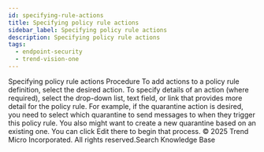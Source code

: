 ```yaml
---
id: specifying-rule-actions
title: Specifying policy rule actions
sidebar_label: Specifying policy rule actions
description: Specifying policy rule actions
tags:
  - endpoint-security
  - trend-vision-one
---
```


 Specifying policy rule actions Procedure To add actions to a policy rule definition, select the desired action. To specify details of an action (where required), select the drop-down list, text field, or link that provides more detail for the policy rule. For example, if the quarantine action is desired, you need to select which quarantine to send messages to when they trigger this policy rule. You also might want to create a new quarantine based on an existing one. You can click Edit there to begin that process. © 2025 Trend Micro Incorporated. All rights reserved.Search Knowledge Base